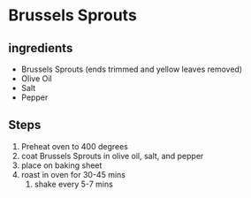 # Brussels Sprouts

## ingredients
* Brussels Sprouts (ends trimmed and yellow leaves removed)
* Olive Oil
* Salt
* Pepper


## Steps
1. Preheat oven to 400 degrees
2. coat Brussels Sprouts in olive oil, salt, and pepper
3. place on baking sheet
4. roast in oven for 30-45 mins
   1. shake every 5-7 mins


